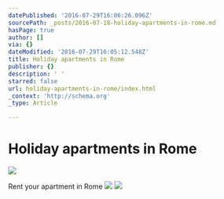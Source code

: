 ```yaml
---
datePublished: '2016-07-29T16:06:26.096Z'
sourcePath: _posts/2016-07-18-holiday-apartments-in-rome.md
hasPage: true
author: []
via: {}
dateModified: '2016-07-29T16:05:12.548Z'
title: Holiday apartments in Rome
publisher: {}
description: ' '
starred: false
url: holiday-apartments-in-rome/index.html
_context: 'http://schema.org'
_type: Article

---
```

# Holiday apartments in Rome
![ ](https://the-grid-user-content.s3-us-west-2.amazonaws.com/692c7622-3d48-454f-a03e-f8ee91c39a59.jpg)

Rent your apartment in Rome
![](https://the-grid-user-content.s3-us-west-2.amazonaws.com/773f92e5-adcf-4d84-a177-efb4cd4507a5.jpg)
![](https://the-grid-user-content.s3-us-west-2.amazonaws.com/c5b0b34e-2c6c-4d9f-acd4-9389c7850800.jpg)